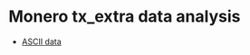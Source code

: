 # Monero tx_extra data analysis

- [ASCII data](https://github.com/noncesense-research-lab/monero_tx_extra/blob/master/ascii_data.md)
